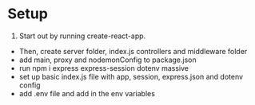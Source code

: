 # Setup 

1. Start out by running create-react-app.

- Then, create server folder, index.js controllers and middleware folder
- add main, proxy and nodemonConfig to package.json
- run npm i express express-session dotenv massive
- set up basic index.js file with app, session, express.json and dotenv config
- add .env file and add in the env variables